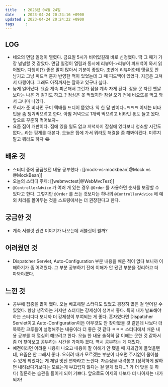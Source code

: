 ```yaml
---
title   : 2023년 04월 24일
date    : 2023-04-24 20:24:16 +0900
updated : 2023-04-24 20:24:22 +0900
tags     : 
---
```


## LOG
- 네오의 면담 일정이 열렸다. 금요일 5시가 비어있길래 바로 신청했다. 딱 그 때가 가장 널널할 것 같았다. 면담 일정이 열림과 동시에 리뷰어->리뷰이 피드백이 와서 읽어봤다. 다행히(?) 좋은 말이 많아서 기분이 좋았다. 초반에 리뷰어한테 댓글도 안 남기고 그냥 피드백 혼자 반영한 적이 있었는데 그 때 피드백이 있었다. 지금은 고쳐서 다행이다. 그래도 아직까지는 잘하고 있구나 싶다.
- 늦게 일어났다. 요즘 계속 피곤해서 그런가 잠을 계속 자게 된다. 잠을 못 자던 옛날보다는 나은 거 같기도 하고..? 점심은 못 먹었지만 잠실 오기 전에 비요뜨를 먹고 와서 그나마 나았다. 
- 토리가 준 비타민 구미 택배를 드디어 뜯었다. 약 한 달 만이다..ㅋㅋㅋ 이제는 비타민을 좀 챙겨먹으려고 한다. 아침 저녁으로 1개씩 먹으려고 비타민 통도 들고 왔다. 앞으로 꾸준히 먹어보자~
- 요즘 집이 개판이다. 집에 있을 일도 없고 저녁까지 잠실에 있다보니 청소할 시간도 없다...라는 핑계를 대본다. 오늘은 집에 가서 뭐라도 해결을 좀 해봐야겠다. 미루지 말고 뭐라도 하자 😂

## 배운 것
- 스터디 중에 궁금했던 내용 공부했다 : [[mock-vs-mockbean|@Mock vs @MockBean]]
- 오늘의 스터디 주제: [[webmvctest|@WebMvcTest]]
- `@ControllerAdvice` 가 여러 개 있는 경우 `@Order` 를 사용하면 순서를 보장할 수 있다고 한다. 그렇지만 `@Order` 를 쓰는 것보다는 하나의 `@ControllerAdvice` 에 예외 처리를 몰아두는 것을 스프링에서는 더 권장한다고 한다.

## 궁금한 것
- 계속 서블릿 관련 이야기가 나오는데 서블릿이 뭘까?

## 어려웠던 것
- Dispatcher Servlet, Auto-Configuration 부분 내용을 배운 적이 없다 보니까 이해하기가 좀 어려웠다.  그 부분 공부하기 전에 이해가 안 됐던 부분을 정리하고 더 파봐야겠다.

## 느낀 것

- 공부에 집중을 많이 했다. 오늘 베포헤말 스터디도 있었고 굉장히 많은 걸 얻어갈 수 있었다. 항상 생각하는 거지만 스터디는 강제성이 생겨서 좋다. 특히 내가 발표해야 하는 스터디다 보니까 더 강제성이 부여되는 게 좋다. 혼자였다면 Dispatcher Servlet이고 Auto-Configuration이든 아무것도 안 찾아봤을 것 같은데 나보다 더 똑똑한 크루들이 설명해주는 내용이라 더 좋은 것 같다 ㅋㅋㅋ 스터디에서 배운 내용 공부를 더 열심히 해보려고 한다. 오늘 한 내용 솔직히 잘 이해는 못한 것 같아서 좀 더 찾아보고 공부하는 시간을 가져야 겠다. 역시 공부하는 게 재밌다.
- 예전이라면 어려운 내용이 나오고 내용이 잘 이해가 안 됐을 때 자괴감이 들었을텐데, 요즘은 안 그래서 좋다. 오히려 내가 모르겠는 부분이 나오면 주저없이 물어볼 수 있게 되었다는 게 제일 멋진 변화라고 느낀다. 자존심을 내려놓고 (정확하게 말하면 내려놨다기보다는 모르는게 부끄럽지 않다는 걸 알게 됐다...? 가 더 맞을 듯 하다) 질문하는 습관을 들이게 되어 기쁘다. 앞으로도 어제의 나보다 더 나아지는 내가 되자!
